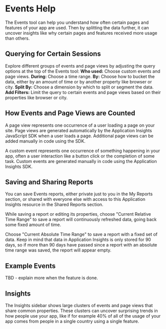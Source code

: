 # Events Help

The Events tool can help you understand how often certain pages and features of your app are used. Then by splitting the data further, it can uncover insights like why certain pages and features received more usage than others.

## Querying for Certain Sessions
Explore different groups of events and page views by adjusting the query options at the top of the Events tool:
**Who used:** Choose custom events and page views.
**During:** Choose a time range.
**By:** Choose how to bucket the data, either by an amount of time or by another property like browser or city.
**Split By:** Choose a dimension by which to split or segment the data.
**Add Filters:** Limit the query to certain events and page views based on their properties like browser or city.

## How Events and Page Views are Counted
A page view represents one occurrence of a user loading a page on your site. Page views are generated automatically by the Application Insights JavaScript SDK when a user loads a page. Additional page views can be added manually in code using the SDK.

A custom event represents one occurrence of something happening in your app, often a user interaction like a button click or the completion of some task. Custom events are generated manually in code using the Application Insights SDK.

## Saving and Sharing Reports
You can save Events reports, either private just to you in the My Reports section, or shared with everyone else with access to this Application Insights resource in the Shared Reports section. 

While saving a report or editing its properties, choose "Current Relative Time Range" to save a report will continuously refreshed data, going back some fixed amount of time. 

Choose "Current Absolute Time Range" to save a report with a fixed set of data. Keep in mind that data in Application Insights is only stored for 90 days, so if more than 90 days have passed since a report with an absolute time range was saved, the report will appear empty.

## Example Events
TBD - explain more when the feature is done. 

## Insights
The Insights sidebar shows large clusters of events and page views that share common properties. These clusters can uncover surprising trends in how people use your app, like if for example 40% of all of the usage of your app comes from people in a single country using a single feature. 
